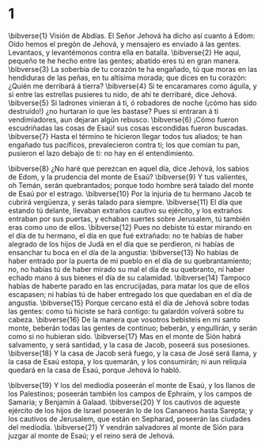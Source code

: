 # 1 
\bibverse{1} Visión de Abdías. El Señor Jehová ha dicho así cuanto á Edom: Oído hemos el pregón de Jehová, y mensajero es enviado á las gentes. Levantaos, y levantémonos contra ella en batalla. \bibverse{2} He aquí, pequeño te he hecho entre las gentes; abatido eres tú en gran manera. \bibverse{3} La soberbia de tu corazón te ha engañado, tú que moras en las hendiduras de las peñas, en tu altísima morada; que dices en tu corazón: ¿Quién me derribará á tierra? \bibverse{4} Si te encaramares como águila, y si entre las estrellas pusieres tu nido, de ahí te derribaré, dice Jehová. \bibverse{5} Si ladrones vinieran á ti, ó robadores de noche (¡cómo has sido destruído!) ¿no hurtaran lo que les bastase? Pues si entraran á ti vendimiadores, aun dejaran algún rebusco. \bibverse{6} ¡Cómo fueron escudriñadas las cosas de Esaú! sus cosas escondidas fueron buscadas. \bibverse{7} Hasta el término te hicieron llegar todos tus aliados; te han engañado tus pacíficos, prevalecieron contra ti; los que comían tu pan, pusieron el lazo debajo de ti: no hay en él entendimiento. 

\bibverse{8} ¿No haré que perezcan en aquel día, dice Jehová, los sabios de Edom, y la prudencia del monte de Esaú? \bibverse{9} Y tus valientes, oh Temán, serán quebrantados; porque todo hombre será talado del monte de Esaú por el estrago. \bibverse{10} Por la injuria de tu hermano Jacob te cubrirá vergüenza, y serás talado para siempre. \bibverse{11} El día que estando tú delante, llevaban extraños cautivo su ejército, y los extraños entraban por sus puertas, y echaban suertes sobre Jerusalem, tú también eras como uno de ellos. \bibverse{12} Pues no debiste tú estar mirando en el día de tu hermano, el día en que fué extrañado: no te habías de haber alegrado de los hijos de Judá en el día que se perdieron, ni habías de ensanchar tu boca en el día de la angustia: \bibverse{13} No habías de haber entrado por la puerta de mi pueblo en el día de su quebrantamiento; no, no habías tú de haber mirado su mal el día de su quebranto, ni haber echado mano á sus bienes el día de su calamidad. \bibverse{14} Tampoco habías de haberte parado en las encrucijadas, para matar los que de ellos escapasen; ni habías tú de haber entregado los que quedaban en el día de angustia. \bibverse{15} Porque cercano está el día de Jehová sobre todas las gentes: como tú hiciste se hará contigo: tu galardón volverá sobre tu cabeza. \bibverse{16} De la manera que vosotros bebisteis en mi santo monte, beberán todas las gentes de continuo; beberán, y engullirán, y serán como si no hubieran sido. \bibverse{17} Mas en el monte de Sión habrá salvamento, y será santidad, y la casa de Jacob, poseerá sus posesiones. \bibverse{18} Y la casa de Jacob será fuego, y la casa de José será llama, y la casa de Esaú estopa, y los quemarán, y los consumirán; ni aun reliquia quedará en la casa de Esaú, porque Jehová lo habló. 

\bibverse{19} Y los del mediodía poseerán el monte de Esaú, y los llanos de los Palestinos; poseerán también los campos de Ephraim, y los campos de Samaria; y Benjamín á Galaad. \bibverse{20} Y los cautivos de aqueste ejército de los hijos de Israel poseerán lo de los Cananeos hasta Sarepta; y los cautivos de Jerusalem, que están en Sepharad, poseerán las ciudades del mediodía. \bibverse{21} Y vendrán salvadores al monte de Sión para juzgar al monte de Esaú; y el reino será de Jehová. 